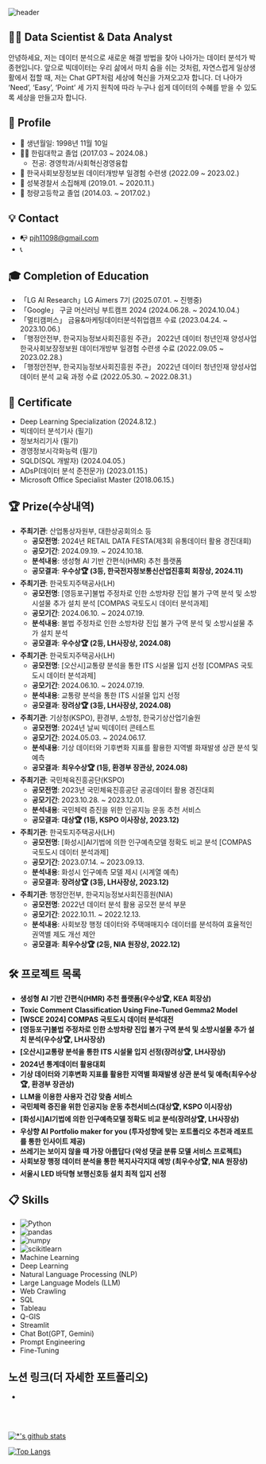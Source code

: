 ![
header](https://capsule-render.vercel.app/api?type=rounded&color=auto&height=100&section=header&text=포트폴리오%20소개&fontSize=35)


## 👨‍💻 Data Scientist & Data Analyst
안녕하세요, 저는 데이터 분석으로 새로운 해결 방법을 찾아 나아가는 데이터 분석가 박종현입니다. 앞으로 빅데이터는 우리 삶에서 마치 숨을 쉬는 것처럼, 자연스럽게 일상생활에서 접할 때, 저는 Chat GPT처럼 세상에 혁신을 가져오고자 합니다. 더 나아가 ‘Need’, ‘Easy’, ‘Point’ 세 가지 원칙에 따라 누구나 쉽게 데이터의 수혜를 받을 수 있도록 세상을 만들고자 합니다.

## 👨 Profile
- 👶 생년월일: 1998년 11월 10일
- 👨‍🎓 한림대학교 졸업 (2017.03 ~ 2024.08.)
  - 전공: 경영학과/사회혁신경영융합
- 🏢 한국사회보장정보원 데이터개방부 일경험 수련생 (2022.09 ~ 2023.02.)
- 👮 성북경찰서 소집해제 (2019.01. ~ 2020.11.)
- 🏫 청량고등학교 졸업 (2014.03. ~ 2017.02.)

## 💡 Contact
- 📭 pjh11098@gmail.com
- 📞 

## 🎓 Completion of Education
- 「LG AI Research」LG Aimers 7기 (2025.07.01. ~ 진행중)
- 「Google」 구글 머신러닝 부트캠프 2024 (2024.06.28. ~ 2024.10.04.)
- 「멀티캠퍼스」 금융&마케팅데이터분석취업캠프 수료 (2023.04.24. ~ 2023.10.06.)
- 「행정안전부, 한국지능정보사회진흥원 주관」 2022년 데이터 청년인재 양성사업  한국사회보장정보원 데이터개방부 일경험 수련생 수료 (2022.09.05 ~ 2023.02.28.)
- 「행정안전부, 한국지능정보사회진흥원 주관」 2022년 데이터 청년인재 양성사업 데이터 분석 교육 과정 수료 (2022.05.30. ~ 2022.08.31.)

## 📑 Certificate
- Deep Learning Specialization (2024.8.12.)
- 빅데이터 분석기사 (필기)
- 정보처리기사 (필기)
- 경영정보시각화능력 (필기)
- SQLD(SQL 개발자) (2024.04.05.)
- ADsP(데이터 분석 준전문가) (2023.01.15.)
- Microsoft Office Specialist Master (2018.06.15.)

## 🏆 Prize(수상내역)
- **주최기관**: 산업통상자원부, 대한상공회의소 등
  - **공모전명**: 2024년 RETAIL DATA FESTA(제3회 유통데이터 활용 경진대회)
  - **공모기간**: 2024.09.19. ~ 2024.10.18.
  - **분석내용**: 생성형 AI 기반 간편식(HMR) 추천 플랫폼
  - **공모결과**: **우수상🏆 (3등, 한국전자정보통신산업진흥회 회장상, 2024.11)**
- **주최기관**: 한국토지주택공사(LH)
  - **공모전명**: [영등포구]불법 주정차로 인한 소방차량 진입 불가 구역 분석 및 소방시설물 추가 설치 분석 [COMPAS 국토도시 데이터 분석과제]
  - **공모기간**: 2024.06.10. ~ 2024.07.19.
  - **분석내용**: 불법 주정차로 인한 소방차량 진입 불가 구역 분석 및 소방시설물 추가 설치 분석
  - **공모결과**: **우수상🏆 (2등, LH사장상, 2024.08)**
- **주최기관**: 한국토지주택공사(LH)
  - **공모전명**: [오산시]교통량 분석을 통한 ITS 시설물 입지 선정 [COMPAS 국토도시 데이터 분석과제]
  - **공모기간**: 2024.06.10. ~ 2024.07.19.
  - **분석내용**: 교통량 분석을 통한 ITS 시설물 입지 선정
  - **공모결과**: **장려상🏆 (3등, LH사장상, 2024.08)**
- **주최기관**: 기상청(KSPO), 환경부, 소방청, 한국기상산업기술원
  - **공모전명**: 2024년 날씨 빅데이터 콘테스트
  - **공모기간**: 2024.05.03. ~ 2024.06.17.
  - **분석내용**: 기상 데이터와 기후변화 지표를 활용한 지역별 화재발생 상관 분석 및 예측
  - **공모결과**: **최우수상🏆 (1등, 환경부 장관상, 2024.08)**
- **주최기관**: 국민체육진흥공단(KSPO)
  - **공모전명**: 2023년 국민체육진흥공단 공공데이터 활용 경진대회
  - **공모기간**: 2023.10.28. ~ 2023.12.01.
  - **분석내용**: 국민체력 증진을 위한 인공지능 운동 추천 서비스
  - **공모결과**: **대상🏆 (1등, KSPO 이사장상, 2023.12)**
- **주최기관**: 한국토지주택공사(LH)
  - **공모전명**: [화성시]AI기법에 의한 인구예측모델 정확도 비교 분석 [COMPAS 국토도시 데이터 분석과제]
  - **공모기간**: 2023.07.14. ~ 2023.09.13.
  - **분석내용**: 화성시 인구예측 모델 제시 (시계열 예측)
  - **공모결과**: **장려상🏆 (3등, LH사장상, 2023.12)**
- **주최기관**: 행정안전부, 한국지능정보사회진흥원(NIA)
  - **공모전명**: 2022년 데이터 분석 활용 공모전 분석 부문
  - **공모기간**: 2022.10.11. ~ 2022.12.13.
  - **분석내용**: 사회보장 행정 데이터와 주택매매지수 데이터를 분석하여 효율적인 권역별 제도 개선 제안
  - **공모결과**: **최우수상🏆 (2등, NIA 원장상, 2022.12)**

## 🛠 프로젝트 목록
- **생성형 AI 기반 간편식(HMR) 추천 플랫폼(우수상🏆, KEA 회장상)**
- **Toxic Comment Classification Using Fine-Tuned Gemma2 Model**
- **[WSCE 2024] COMPAS 국토도시 데이터 분석대전**
- **[영등포구]불법 주정차로 인한 소방차량 진입 불가 구역 분석 및 소방시설물 추가 설치 분석(우수상🏆, LH사장상)**
- **[오산시]교통량 분석을 통한 ITS 시설물 입지 선정(장려상🏆, LH사장상)**
- **2024년 통계데이터 활용대회**
- **기상 데이터와 기후변화 지표를 활용한 지역별 화재발생 상관 분석 및 예측(최우수상🏆, 환경부 장관상)**
- **LLM을 이용한 사용자 건강 맞춤 서비스**
- **국민체력 증진을 위한 인공지능 운동 추천서비스(대상🏆, KSPO 이시장상)**
- **[화성시]AI기법에 의한 인구예측모델 정확도 비교 분석(장려상🏆, LH사장상)**
- **우상향 AI Portfolio maker for you (투자성향에 맞는 포트폴리오 추천과 레포트를 통한 인사이트 제공)**
- **쓰레기는 보이지 않을 때 가장 아름답다 (악성 댓글 분류 모델 서비스 프로젝트)**
- **사회보장 행정 데이터 분석을 통한 복지사각지대 예방 (최우수상🏆, NIA 원장상)**
- **서울시 LED 바닥형 보행신호등 설치 최적 입지 선정**

## 📋 Skills
- ![Python](https://img.shields.io/badge/Python-3776AB?style=for-the-badge&logo=Python&logoColor=white)
- ![pandas](https://img.shields.io/badge/pandas-150458?style=for-the-badge&logo=pandas&logoColor=white)
- ![numpy](https://img.shields.io/badge/numpy-013243?style=for-the-badge&logo=numpy&logoColor=white)
- ![scikitlearn](https://img.shields.io/badge/scikitlearn-F7931E?style=for-the-badge&logo=scikitlearn&logoColor=white)
- Machine Learning
- Deep Learning
- Natural Language Processing (NLP)
- Large Language Models (LLM)
- Web Crawling
- SQL
- Tableau
- Q-GIS
- Streamlit
- Chat Bot(GPT, Gemini)
- Prompt Engineering
- Fine-Tuning

## 노션 링크(더 자세한 포트폴리오)
- 
<br/>
<br/>

[![*'s github stats](https://github-readme-stats.vercel.app/api?username=pjh98110)](https://github.com/pjh98110)

[![Top Langs](https://github-readme-stats.vercel.app/api/top-langs/?username=pjh98110)](https://github.com/pjh98110/github-readme-stats)




